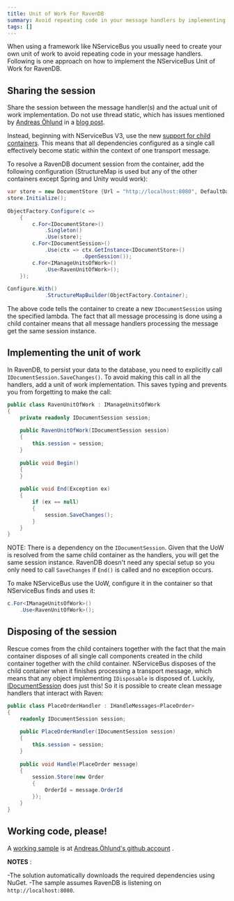 ```yaml
---
title: Unit of Work For RavenDB
summary: Avoid repeating code in your message handlers by implementing the NServiceBus Unit of Work for RavenDB.
tags: []
---
```


When using a framework like NServiceBus you usually need to create your own unit of work to avoid repeating code in your message handlers. Following is one approach on how to implement the NServiceBus Unit of Work for RavenDB.

## Sharing the session

Share the session between the message handler(s) and the actual unit of work implementation. Do not use thread static, which has issues mentioned by [Andreas Öhlund](http://andreasohlund.net/) in a [blog post](http://andreasohlund.net/2010/03/25/thread-static-caching-in-nservicebus/).

Instead, beginning with NServiceBus V3, use the new [support for child containers](nservicebus-support-for-child-containers.md). This means that all dependencies configured as a single call effectively become static within the context of one transport message.

To resolve a RavenDB document session from the container, add the following configuration (StructureMap is used but any of the other containers except Spring and Unity would work):


```C#
var store = new DocumentStore {Url = "http://localhost:8080", DefaultDatabase = "MyDatabase"};
store.Initialize();
 
ObjectFactory.Configure(c =>
    {
        c.For<IDocumentStore>()
            .Singleton()
            .Use(store);
        c.For<IDocumentSession>()
            .Use(ctx => ctx.GetInstance<IDocumentStore>()
                        .OpenSession());
        c.For<IManageUnitsOfWork>()
            .Use<RavenUnitOfWork>();
    });
 
Configure.With()
            .StructureMapBuilder(ObjectFactory.Container);
```

The above code tells the container to create a new `IDocumentSession` using the specified lambda. The fact that all message processing is done using a child container means that all message handlers processing the message get the same session instance.

## Implementing the unit of work

In RavenDB, to persist your data to the database, you need to explicitly call `IDocumentSession.SaveChanges()`. To avoid making this call in all the handlers, add a unit of work implementation. This saves typing and prevents you from forgetting to make the call:


```C#
public class RavenUnitOfWork : IManageUnitsOfWork
{
    private readonly IDocumentSession session;
 
    public RavenUnitOfWork(IDocumentSession session)
    {
        this.session = session;
    }
 
    public void Begin()
    {
    }
 
    public void End(Exception ex)
    {
        if (ex == null)
        {
            session.SaveChanges();
        }
    }
}
```

NOTE: There is a dependency on the `IDocumentSession`. Given that the UoW is resolved from the same child container as the handlers, you will get the same session instance. RavenDB doesn't need any special setup so you only need to call `SaveChanges` if `End()` is called and no exception occurs.

To make NServiceBus use the UoW, configure it in the container so that NServiceBus finds and uses it:

```C#
c.For<IManageUnitsOfWork>()
    .Use<RavenUnitOfWork>();
```

## Disposing of the session

Rescue comes from the child containers together with the fact that the main container disposes of all single call components created in the child container together with the child container. NServiceBus disposes of the child container when it finishes processing a transport message, which means that any object implementing `IDisposable` is disposed of. Luckily, [IDocumentSession](https://github.com/ravendb/ravendb/blob/master/Raven.Client.Lightweight/IDocumentSession.cs) does just this! So it is possible to create clean message handlers that interact with Raven:

```C#
public class PlaceOrderHandler : IHandleMessages<PlaceOrder>
{
    readonly IDocumentSession session;
 
    public PlaceOrderHandler(IDocumentSession session)
    {
        this.session = session;
    }
 
    public void Handle(PlaceOrder message)
    {
        session.Store(new Order
        {
            OrderId = message.OrderId
        });
    }
}
```

## Working code, please!

A [working sample](https://github.com/andreasohlund/Blog/tree/master/RavenUnitOfWork) is at [Andreas Öhlund's github account](https://github.com/andreasohlund/) . 

**NOTES** :

-The solution automatically downloads the required dependencies using NuGet.
-The sample assumes RavenDB is listening on `http://localhost:8080`.


